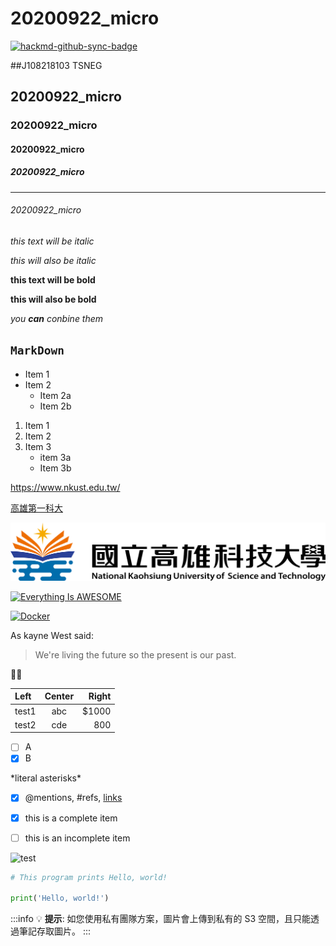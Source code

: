 # 20200922_micro

[![hackmd-github-sync-badge](https://hackmd.io/OyZmIsokTXqRWL6UhQrovA/badge)](https://hackmd.io/OyZmIsokTXqRWL6UhQrovA)

##J108218103 TSNEG

## 20200922_micro
### 20200922_micro
#### 20200922_micro
##### 20200922_micro
---
###### 20200922_micro



*this text will be italic*

_this will also be italic_

**this text will be bold**

__this will also be bold__

*you **can** conbine them*

## `MarkDown`

* Item 1
* Item 2
  * Item 2a
  * Item 2b
  
1. Item 1
2. Item 2
3. Item 3
    * item 3a
    * Item 3b
  
<https://www.nkust.edu.tw/>

[高雄第一科大](https://www.nkust.edu.tw/)

![NKUST](nksut.png "高雄第一科大")

[![Everything Is AWESOME](https://img.youtube.com/vi/StTqXEQ2l-Y/0.jpg)](https://www.youtube.com/watch?v=StTqXEQ2l-Y "Everything Is AWESOME")


[![Docker](https://img.youtube.com/vi/sSm2dRarhPo/0.jpg)](https://www.youtube.com/watch?v=sSm2dRarhPo "Docker")

As kayne West said:

> We're living the future so
> the present is our past.


:dog::bread:

| Left | Center | Right |
|:-----|:------:|------:|
|test1 | abc    |$1000  |
|test2 | cde    |800    |


- [ ] A
- [x] B

\*literal asterisks\*

- [x] @mentions, #refs, [links]()

- [x] this is a complete item

- [ ] this is an incomplete item 


![test](https://i.imgur.com/4UxbQgt.png)


```Python
# This program prints Hello, world!

print('Hello, world!')
```
:::info
:bulb: **提示**: 如您使用私有團隊方案，圖片會上傳到私有的 S3 空間，且只能透過筆記存取圖片。
:::